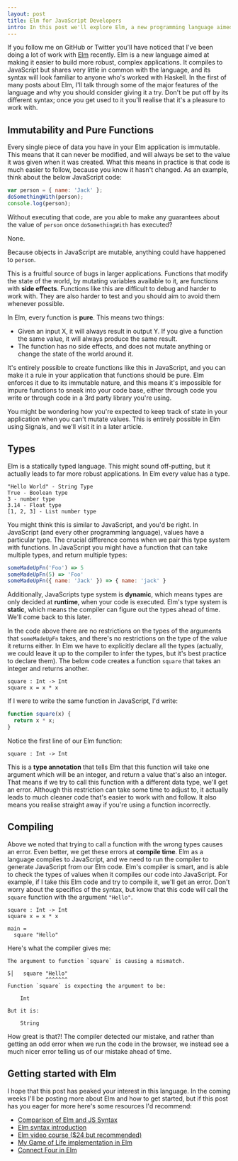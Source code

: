 ```yaml
---
layout: post
title: Elm for JavaScript Developers
intro: In this post we'll explore Elm, a new programming language aimed at frontend developers, and some of its major features.
---
```


If you follow me on GitHub or Twitter you'll have noticed that I've been doing a lot of work with [Elm](http://elm-lang.org/) recently. Elm is a new language aimed at making it easier to build more robust, complex applications. It compiles to JavaScript but shares very little in common with the language, and its syntax will look familiar to anyone who's worked with Haskell. In the first of many posts about Elm, I'll talk through some of the major features of the language and why you should consider giving it a try. Don't be put off by its different syntax; once you get used to it you'll realise that it's a pleasure to work with.

## Immutability and Pure Functions

Every single piece of data you have in your Elm application is immutable. This means that it can never be modified, and will always be set to the value it was given when it was created. What this means in practice is that code is much easier to follow, because you know it hasn't changed. As an example, think about the below JavaScript code:

```js
var person = { name: 'Jack' };
doSomethingWith(person);
console.log(person);
```

Without executing that code, are you able to make any guarantees about the value of `person` once `doSomethingWith` has executed?

None.

Because objects in JavaScript are mutable, anything could have happened to `person`.

This is a fruitful source of bugs in larger applications. Functions that modify the state of the world, by mutating variables available to it, are functions with **side effects**. Functions like this are difficult to debug and harder to work with. They are also harder to test and you should aim to avoid them whenever possible.

In Elm, every function is **pure**. This means two things:

* Given an input X, it will always result in output Y. If you give a function the same value, it will always produce the same result.
* The function has no side effects, and does not mutate anything or change the state of the world around it.

It's entirely possible to create functions like this in JavaScript, and you can make it a rule in your application that functions should be pure. Elm enforces it due to its immutable nature, and this means it's impossible for impure functions to sneak into your code base, either through code you write or through code in a 3rd party library you're using.

You might be wondering how you're expected to keep track of state in your application when you can't mutate values. This is entirely possible in Elm using Signals, and we'll visit it in a later article.

## Types

Elm is a statically typed language. This might sound off-putting, but it actually leads to far more robust applications. In Elm every value has a type.

```
"Hello World" - String Type
True - Boolean type
3 - number type
3.14 - Float type
[1, 2, 3] - List number type
```

You might think this is similar to JavaScript, and you'd be right. In JavaScript (and every other programming language), values have a particular type. The crucial difference comes when we pair this type system with functions. In JavaScript you might have a function that can take multiple types, and return multiple types:

```js
someMadeUpFn('Foo') => 5
someMadeUpFn(5) => 'Foo'
someMadeUpFn({ name: 'Jack' }) => { name: 'jack' }
```

Additionally, JavaScripts type system is **dynamic**, which means types are only decided at **runtime**, when your code is executed. Elm's type system is **static**, which means the compiler can figure out the types ahead of time. We'll come back to this later.

In the code above there are no restrictions on the types of the arguments that `someMadeUpFn` takes, and there's no restrictions on the type of the value it returns either. In Elm we have to explicitly declare all the types (actually, we could leave it up to the compiler to infer the types, but it's best practice to declare them). The below code creates a function `square` that takes an integer and returns another.

```
square : Int -> Int
square x = x * x
```

If I were to write the same function in JavaScript, I'd write:

```js
function square(x) {
  return x * x;
}
```

Notice the first line of our Elm function:

```
square : Int -> Int
```

This is a **type annotation** that tells Elm that this function will take one argument which will be an integer, and return a value that's also an integer. That means if we try to call this function with a different data type, we'll get an error. Although this restriction can take some time to adjust to, it actually leads to much cleaner code that's easier to work with and follow. It also means you realise straight away if you're using a function incorrectly.

## Compiling

Above we noted that trying to call a function with the wrong types causes an error. Even better, we get these errors at **compile time**. Elm as a language compiles to JavaScript, and we need to run the compiler to generate JavaScript from our Elm code. Elm's compiler is smart, and is able to check the types of values when it compiles our code into JavaScript. For example, if I take this Elm code and try to compile it, we'll get an error. Don't worry about the specifics of the syntax, but know that this code will call the `square` function with the argument `"Hello"`.

```
square : Int -> Int
square x = x * x

main =
  square "Hello"
```

Here's what the compiler gives me:

```
The argument to function `square` is causing a mismatch.

5│   square "Hello"
            ^^^^^^^
Function `square` is expecting the argument to be:

    Int

But it is:

    String
```

How great is that?! The compiler detected our mistake, and rather than getting an odd error when we run the code in the browser, we instead see a much nicer error telling us of our mistake ahead of time.

## Getting started with Elm

I hope that this post has peaked your interest in this language. In the coming weeks I'll be posting more about Elm and how to get started, but if this post has you eager for more here's some resources I'd recommend:

* [Comparison of Elm and JS Syntax](http://elm-lang.org/docs/from-javascript)
* [Elm syntax introduction](http://elm-lang.org/docs/syntax)
* [Elm video course ($24 but recommended)](https://pragmaticstudio.com/elm)
* [My Game of Life implementation in Elm](https://github.com/jackfranklin/elm-game-of-life)
* [Connect Four in Elm](https://github.com/jackfranklin/elm-connect-four)
